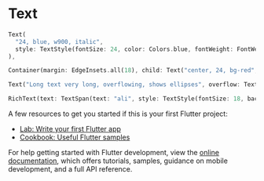 # Text

```dart
Text(
  "24, blue, w900, italic",
  style: TextStyle(fontSize: 24, color: Colors.blue, fontWeight: FontWeight.w900, fontStyle: FontStyle.italic),
),
```

```dart
Container(margin: EdgeInsets.all(18), child: Text("center, 24, bg-red", textAlign: TextAlign.center, style: TextStyle(backgroundColor: Colors.red, color: Colors.white, fontSize: 24),)),
```

```dart
Text("Long text very long, overflowing, shows ellipses", overflow: TextOverflow.ellipsis, style: TextStyle(fontSize: 22),),
```

```dart
RichText(text: TextSpan(text: "ali", style: TextStyle(fontSize: 18, backgroundColor: Colors.blueGrey), children: [TextSpan(text: "raza", style: TextStyle(color: Colors.brown, fontWeight: FontWeight.w800, fontSize: 34))]))
```

A few resources to get you started if this is your first Flutter project:

- [Lab: Write your first Flutter app](https://docs.flutter.dev/get-started/codelab)
- [Cookbook: Useful Flutter samples](https://docs.flutter.dev/cookbook)

For help getting started with Flutter development, view the
[online documentation](https://docs.flutter.dev/), which offers tutorials,
samples, guidance on mobile development, and a full API reference.
